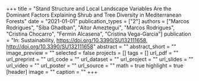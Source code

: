 +++
title = "Stand Structure and Local Landscape Variables Are the Dominant Factors Explaining Shrub and Tree Diversity in Mediterranean Forests"
date = "2021-01-01"
publication_types = ["2"]
authors = ["Marcos Rodrigues", "Siba Ghadban", "Aitor Ameztegui", "Marcos Rodrigues", "Cristina Chocarro", "Fermin Alcasena", "Cristina Vega-Garcia"]
publication = "In: Sustainability, https://doi.org/10.3390/SU132111658, http://doi.org/10.3390/SU132111658"
abstract = ""
abstract_short = ""
image_preview = ""
selected = false
projects = []
tags = []
url_pdf = ""
url_preprint = ""
url_code = ""
url_dataset = ""
url_project = ""
url_slides = ""
url_video = ""
url_poster = ""
url_source = ""
math = true
highlight = true
[header]
image = ""
caption = ""
+++
